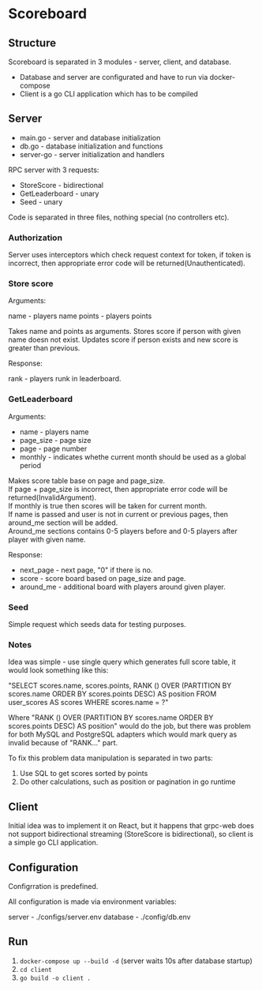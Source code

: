 # Scoreboard

## Structure

Scoreboard is separated in 3 modules - server, client,  and database.

- Database and server are configurated and have to run via docker-compose
- Client is a go CLI application which has to be compiled

## Server

- main.go - server and database initialization 
- db.go - database initialization and functions
- server-go - server initialization and handlers

RPC server with 3 requests:
- StoreScore - bidirectional
- GetLeaderboard - unary
- Seed - unary

Code is separated in three files, nothing special (no controllers etc).

### Authorization

Server uses interceptors which check request context for token, if token is incorrect, then appropriate error code will be returned(Unauthenticated).

### Store score 

Arguments:

name - players name
points - players points

Takes name and points as arguments.
Stores score if person with given name doesn not exist.
Updates score if person exists and new score is greater than previous.

Response:

rank - players runk in leaderboard.

### GetLeaderboard

Arguments:

- name - players name
- page_size - page size
- page - page number
- monthly - indicates whethe current month should be used as a global period

Makes score table base on page and page_size.  
If page + page_size is incorrect, then appropriate error code will be returned(InvalidArgument).  
If monthly is true then scores will be taken for current month.  
If name is passed and user is not in current or previous pages, then around_me section will be added.  
Around_me sections contains 0-5 players before and 0-5 players after player with given name.  

Response:

- next_page - next page, "0" if there is no.
- score - score board based on page_size and page.
- around_me - additional board with players around given player.

### Seed

Simple request which seeds data for testing purposes.

### Notes

Idea was simple - use single query which generates full score table, it would look something like this:

"SELECT scores.name, scores.points, RANK () OVER (PARTITION BY scores.name ORDER BY scores.points DESC) AS position FROM user_scores AS scores WHERE scores.name = ?"

Where "RANK () OVER (PARTITION BY scores.name ORDER BY scores.points DESC) AS position" would do the job, but there was problem for both MySQL and PostgreSQL adapters which would mark query as invalid because of "RANK..." part.

To fix this problem data manipulation is separated in two parts:

1. Use SQL to get scores sorted by points
2. Do other calculations, such as position or pagination in go runtime


## Client

Initial idea was to implement it on React, but it happens that grpc-web does not support bidirectional streaming (StoreScore is bidirectional),
so client is a simple go CLI application.

## Configuration

Configrration is predefined.

All configuration is made via environment variables:

server - ./configs/server.env
database - ./config/db.env

## Run

1. ```docker-compose up --build -d``` (server waits 10s after database startup)
2. ```cd client```
3. ```go build -o client .```
